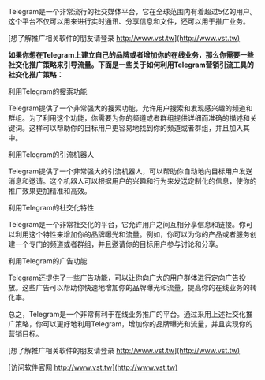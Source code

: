 Telegram是一个非常流行的社交媒体平台，它在全球范围内有着超过5亿的用户。这个平台不仅可以用来进行实时通讯、分享信息和文件，还可以用于推广业务。

[想了解推广相关软件的朋友请登录 http://www.vst.tw](http://www.vst.tw)

**如果你想在Telegram上建立自己的品牌或者增加你的在线业务，那么你需要一些社交化推广策略来引导流量。下面是一些关于如何利用Telegram营销引流工具的社交化推广策略：**

利用Telegram的搜索功能

Telegram提供了一个非常强大的搜索功能，允许用户搜索和发现感兴趣的频道和群组。为了利用这个功能，你需要为你的频道或者群组提供详细而准确的描述和关键词。这样可以帮助你的目标用户更容易地找到你的频道或者群组，并且加入其中。

利用Telegram的引流机器人

Telegram提供了一个非常强大的引流机器人，可以帮助你自动地向目标用户发送消息和邀请。这个机器人可以根据用户的兴趣和行为来发送定制化的信息，使你的推广效果更加精准和高效。

利用Telegram的社交化特性

Telegram是一个非常社交化的平台，它允许用户之间互相分享信息和链接。你可以利用这个特性来增加你的品牌曝光和流量。例如，你可以为你的产品或者服务创建一个专门的频道或者群组，并且邀请你的目标用户参与讨论和分享。

利用Telegram的广告功能

Telegram还提供了一些广告功能，可以让你向广大的用户群体进行定向广告投放。这些广告可以帮助你快速地增加你的品牌曝光和流量，提高你的在线业务的转化率。

总之，Telegram是一个非常有利于在线业务推广的平台。通过采用上述社交化推广策略，你可以更好地利用Telegram，增加你的品牌曝光和流量，并且实现你的营销目标。

[想了解推广相关软件的朋友请登录 http://www.vst.tw](http://www.vst.tw)


[访问软件官网 http://www.vst.tw](http://www.vst.tw)
